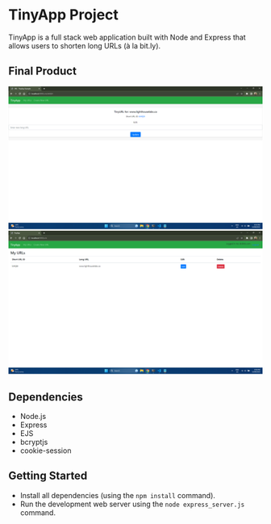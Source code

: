 # TinyApp Project

TinyApp is a full stack web application built with Node and Express that allows users to shorten long URLs (à la bit.ly).

## Final Product

!["Enter New url"](https://github.com/ironmaiden59/tinyapp/blob/master/docs/Enter%20new%20url.png?raw=true)
!["url history"](https://github.com/ironmaiden59/tinyapp/blob/master/docs/Url%20history.png?raw=true)

## Dependencies

- Node.js
- Express
- EJS
- bcryptjs
- cookie-session

## Getting Started

- Install all dependencies (using the `npm install` command).
- Run the development web server using the `node express_server.js` command.